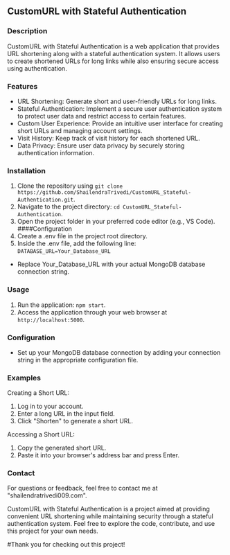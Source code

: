 ## CustomURL with Stateful Authentication

### Description

CustomURL with Stateful Authentication is a web application that provides URL shortening along with a stateful authentication system. It allows users to create shortened URLs for long links while also ensuring secure access using authentication.

### Features

- URL Shortening: Generate short and user-friendly URLs for long links.
- Stateful Authentication: Implement a secure user authentication system to protect user data and restrict access to certain features.
- Custom User Experience: Provide an intuitive user interface for creating short URLs and managing account settings.
- Visit History: Keep track of visit history for each shortened URL.
- Data Privacy: Ensure user data privacy by securely storing authentication information.

### Installation

1. Clone the repository using `git clone https://github.com/ShailendraTrivedi/CustomURL_Stateful-Authentication.git`.
2. Navigate to the project directory: `cd CustomURL_Stateful-Authentication`.
3. Open the project folder in your preferred code editor (e.g., VS Code).
####Configuration
1. Create a .env file in the project root directory.
2. Inside the .env file, add the following line: `DATABASE_URL=Your_Database_URL`
* Replace Your_Database_URL with your actual MongoDB database connection string.

### Usage

1. Run the application: `npm start`.
2. Access the application through your web browser at `http://localhost:5000`.

### Configuration

- Set up your MongoDB database connection by adding your connection string in the appropriate configuration file.

### Examples

Creating a Short URL:
1. Log in to your account.
2. Enter a long URL in the input field.
3. Click "Shorten" to generate a short URL.

Accessing a Short URL:
1. Copy the generated short URL.
2. Paste it into your browser's address bar and press Enter.

### Contact

For questions or feedback, feel free to contact me at "shailendratrivedi009.com".

CustomURL with Stateful Authentication is a project aimed at providing convenient URL shortening while maintaining security through a stateful authentication system. Feel free to explore the code, contribute, and use this project for your own needs.

#Thank you for checking out this project!
